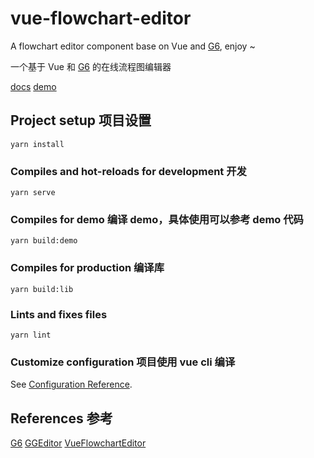 # vue-flowchart-editor

A flowchart editor component base on Vue and [G6](https://github.com/antvis/g6), enjoy ~

一个基于 Vue 和 [G6](https://github.com/antvis/g6) 的在线流程图编辑器

[docs](http://jnoodle.github.io/vue-flowchart-editor)
[demo](http://jnoodle.github.io/vue-flowchart-editor/demo)

## Project setup 项目设置
```
yarn install
```

### Compiles and hot-reloads for development 开发
```
yarn serve
```

### Compiles for demo 编译 demo，具体使用可以参考 demo 代码
```
yarn build:demo
```

### Compiles for production 编译库
```
yarn build:lib
```

### Lints and fixes files
```
yarn lint
```

### Customize configuration 项目使用 vue cli 编译

See [Configuration Reference](https://cli.vuejs.org/config/).

## References 参考

[G6](https://github.com/antvis/g6)
[GGEditor](https://github.com/alibaba/GGEditor)
[VueFlowchartEditor](https://github.com/ChrisShen93/VueFlowchartEditor)



